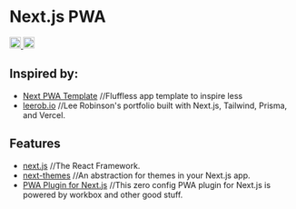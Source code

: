 # Next.js PWA

<p align="left">
<a href="https://vercel.com?utm_source=jamstack-os&utm_campaign=oss">
	<img alt="Powered by Vercel" src="https://img.shields.io/badge/Deployed%20by%20Vercel-000000.svg?style=flat&logo=vercel&labelColor=000" height="20">
</a>
<a href="https://nextjs.org/">
	<img alt="Made by Next.js" src="https://img.shields.io/badge/Built%20with%20Next.js-000000.svg?style=flat&logo=Next.js&labelColor=000" height="20">
</a>
</p>

## Inspired by:
- [Next PWA Template](https://github.com/mvllow/next-pwa-template) //Fluffless app template to inspire less
- [leerob.io](https://github.com/leerob/leerob.io) //Lee Robinson's portfolio built with Next.js, Tailwind, Prisma, and Vercel.

## Features

- [next.js](https://github.com/vercel/next.js) //The React Framework.
- [next-themes](https://github.com/pacocoursey/next-themes) //An abstraction for themes in your Next.js app.
- [PWA Plugin for Next.js](https://github.com/shadowwalker/next-pwa) //This zero config PWA plugin for Next.js is powered by workbox and other good stuff.
